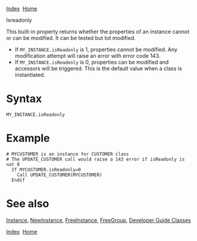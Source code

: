[Index](index.html)  [Home](getting-started_home.html)

Isreadonly

This built-in property returns whether the properties of an instance cannot or can be modified. It can be tested but tot modified.

* If `MY_INSTANCE.isReadonly` is 1, properties cannot be modified. Any modification attempt will raise an error with error code 143.
* If `MY_INSTANCE.isReadonly` is 0, properties can be modified and accessors will be triggered. This is the default value when a class is instantiated.

# Syntax

```
MY_INSTANCE.isReadonly
```

# Example

```
# MYCUSTOMER is an instance for CUSTOMER class
# The UPDATE_CUSTOMER call would raise a 143 error if isReadonly is not 0
  If MYCUSTOMER.isReadonly=0
    Call UPDATE_CUSTOMER(MYCUSTOMER)
  Endif
```

# See also

[Instance](4gl_instance.html), [NewInstance](4gl_newinstance.html), [FreeInstance](4gl_freeinstance.html), [FreeGroup](4gl_freegroup.html), [Developer Guide Classes](developer-guide_classes.html)

  

[Index](index.html)  [Home](getting-started_home.html)